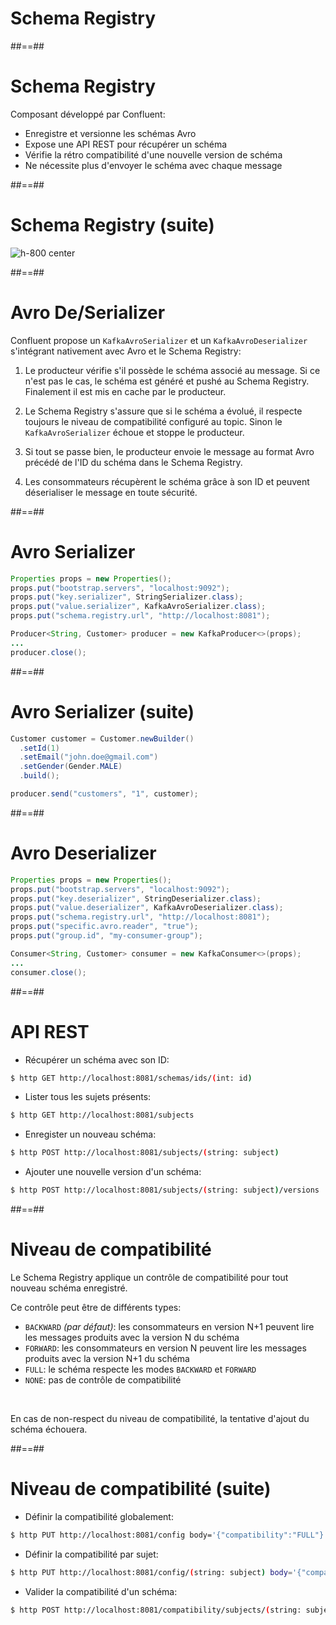 <!-- .slide: class="transition" -->

# Schema Registry

##==##

<!-- .slide: -->

# Schema Registry

Composant développé par Confluent:

* Enregistre et versionne les schémas Avro
* Expose une API REST pour récupérer un schéma
* Vérifie la rétro compatibilité d'une nouvelle version de schéma
* Ne nécessite plus d'envoyer le schéma avec chaque message

##==##
<!-- .slide: -->

# Schema Registry (suite)

![h-800 center](./assets/images/schema-registry.svg)

##==##
<!-- .slide: -->

# Avro De/Serializer

Confluent propose un `KafkaAvroSerializer` et un `KafkaAvroDeserializer` s'intégrant nativement avec Avro et le Schema Registry:

1. Le producteur vérifie s'il possède le schéma associé au message. Si ce n'est pas le cas, le schéma est généré et pushé au Schema Registry. Finalement il est mis en cache par le producteur.

1. Le Schema Registry s'assure que si le schéma a évolué, il respecte toujours le niveau de compatibilité configuré au topic. Sinon le `KafkaAvroSerializer` échoue et stoppe le producteur.

1. Si tout se passe bien, le producteur envoie le message au format Avro précédé de l'ID du schéma dans le Schema Registry.

1. Les consommateurs récupèrent le schéma grâce à son ID et peuvent déserialiser le message en toute sécurité.

##==##
<!-- .slide: class="with-code" -->

# Avro Serializer

```java
Properties props = new Properties();
props.put("bootstrap.servers", "localhost:9092");
props.put("key.serializer", StringSerializer.class);
props.put("value.serializer", KafkaAvroSerializer.class);
props.put("schema.registry.url", "http://localhost:8081");

Producer<String, Customer> producer = new KafkaProducer<>(props);
...
producer.close();
```

<!-- .element: class="big-code" -->

##==##
<!-- .slide: class="with-code" -->

# Avro Serializer (suite)

```java
Customer customer = Customer.newBuilder()
  .setId(1)
  .setEmail("john.doe@gmail.com")
  .setGender(Gender.MALE)
  .build();

producer.send("customers", "1", customer);
```

<!-- .element: class="big-code" -->

##==##
<!-- .slide: class="with-code" -->

# Avro Deserializer

```java
Properties props = new Properties();
props.put("bootstrap.servers", "localhost:9092");
props.put("key.deserializer", StringDeserializer.class);
props.put("value.deserializer", KafkaAvroDeserializer.class);
props.put("schema.registry.url", "http://localhost:8081");
props.put("specific.avro.reader", "true");
props.put("group.id", "my-consumer-group");

Consumer<String, Customer> consumer = new KafkaConsumer<>(props);
...
consumer.close();
```

<!-- .element: class="big-code" -->

##==##
<!-- .slide: class="with-code" -->

# API REST

* Récupérer un schéma avec son ID:

```bash
$ http GET http://localhost:8081/schemas/ids/(int: id)
```

<!-- .element: class="big-code" -->

* Lister tous les sujets présents:

```bash
$ http GET http://localhost:8081/subjects
```

<!-- .element: class="big-code" -->

* Enregister un nouveau schéma:

```bash
$ http POST http://localhost:8081/subjects/(string: subject)
```

<!-- .element: class="big-code" -->

* Ajouter une nouvelle version d'un schéma:

```bash
$ http POST http://localhost:8081/subjects/(string: subject)/versions
```

<!-- .element: class="big-code" -->

##==##
<!-- .slide: -->

# Niveau de compatibilité

Le Schema Registry applique un contrôle de compatibilité pour tout nouveau schéma enregistré.

Ce contrôle peut être de différents types:

* `BACKWARD` _(par défaut)_: les consommateurs en version N+1 peuvent lire les messages produits avec la version N du schéma
* `FORWARD`: les consommateurs en version N peuvent lire les messages produits avec la version N+1 du schéma
* `FULL`: le schéma respecte les modes `BACKWARD` et `FORWARD`
* `NONE`: pas de contrôle de compatibilité

<br>

En cas de non-respect du niveau de compatibilité, la tentative d'ajout du schéma échouera.

##==##
<!-- .slide: class="with-code" -->

# Niveau de compatibilité (suite)

* Définir la compatibilité globalement:

```bash
$ http PUT http://localhost:8081/config body='{"compatibility":"FULL"}'
```

<!-- .element: class="big-code" -->

* Définir la compatibilité par sujet:

```bash
$ http PUT http://localhost:8081/config/(string: subject) body='{"compatibility":"FULL"}'
```

<!-- .element: class="big-code" -->

* Valider la compatibilité d'un schéma:

```bash
$ http POST http://localhost:8081/compatibility/subjects/(string: subject)/versions/(versionId: version)
```

<!-- .element: class="big-code" -->
